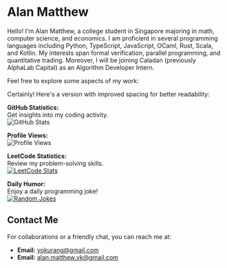 # Alan Matthew

Hello! I'm Alan Matthew, a college student in Singapore majoring in math, computer science, and economics. I am proficient in several programming languages including Python, TypeScript, JavaScript, OCaml, Rust, Scala, and Kotlin. My interests span formal verification, parallel programming, and quantitative trading. Moreover, I will be joining Caladan (previously AlphaLab Capital) as an Algorithm Developer Intern.

Feel free to explore some aspects of my work:

Certainly! Here's a version with improved spacing for better readability:

**GitHub Statistics:**  
Get insights into my coding activity.  
![GitHub Stats](https://myreadme.vercel.app/api/embed/yokurang?panels=userstatistics,toprepositories,toplanguages,commitgraph)

**Profile Views:**  
![Profile Views](https://komarev.com/ghpvc/?username=yokurang&color=brightgreen)

**LeetCode Statistics:**  
Review my problem-solving skills.  
[![LeetCode Stats](https://leetcode-stats-six.vercel.app/api?username=yokurang)](https://github.com/yokurang/github-readme)

**Daily Humor:**  
Enjoy a daily programming joke!  
<a href="https://readme-jokes.vercel.app">
  <img align="center" src="https://readme-jokes.vercel.app/api" alt="Random Jokes">
</a>

## Contact Me

For collaborations or a friendly chat, you can reach me at:

- **Email:** [yokurang@gmail.com](mailto:yokurang@gmail.com)
- **Email:** [alan.matthew.yk@gmail.com](mailto:alan.matthew.yk@gmail.com)
